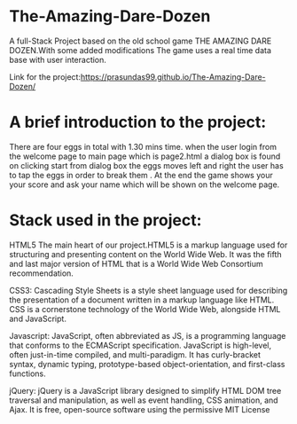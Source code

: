 # The-Amazing-Dare-Dozen

A full-Stack Project based on the old school game THE AMAZING DARE DOZEN.With some added modifications
The game uses a real time data base with user interaction.

Link for the project:https://prasundas99.github.io/The-Amazing-Dare-Dozen/

# A brief introduction to the project:

There are four eggs in total with 1.30 mins time.
when the user login from the welcome page to main page which is page2.html a dialog box is found on clicking start from dialog box the eggs moves left and right the user has to tap the eggs in order to break them .
At the end the game shows your your score and ask your name which will be shown on the welcome page.

# Stack used in the project:

HTML5
 The main heart of our project.HTML5 is a markup language used for structuring and presenting content on the
 World Wide Web. It was the fifth and last major version of HTML that is a World Wide Web Consortium recommendation.


CSS3:
	Cascading Style Sheets is a style sheet language used for describing the presentation of a document written
  in a markup language like HTML. CSS is a cornerstone technology of the World Wide Web, alongside HTML and JavaScript.
  

 Javascript:
    JavaScript, often abbreviated as JS, is a programming language that conforms to the ECMAScript specification.
    JavaScript is high-level, often just-in-time compiled, and multi-paradigm. It has curly-bracket syntax, dynamic typing,
    prototype-based object-orientation, and first-class functions.

 jQuery:
	jQuery is a JavaScript library designed to simplify HTML DOM tree traversal and manipulation, as well as event handling, 
  CSS animation, and Ajax. It is free, open-source software using the permissive MIT License	




